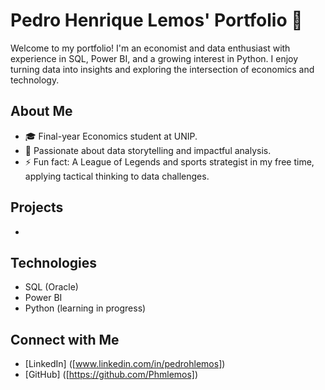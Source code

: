 # Pedro Henrique Lemos' Portfolio 🌟
Welcome to my portfolio! I'm an economist and data enthusiast with experience in SQL, Power BI, and a growing interest in Python. I enjoy turning data into insights and exploring the intersection of economics and technology.

## About Me
- 🎓 Final-year Economics student at UNIP.
- 🧠 Passionate about data storytelling and impactful analysis.
- ⚡ Fun fact: A League of Legends and sports strategist in my free time, applying tactical thinking to data challenges.

## Projects
- 

## Technologies
- SQL (Oracle)
- Power BI
- Python (learning in progress)

## Connect with Me
- [LinkedIn]  ([www.linkedin.com/in/pedrohlemos])  
- [GitHub]  ([https://github.com/Phmlemos]) 
<!---
Phmlemos/Phmlemos is a ✨ special ✨ repository because its `README.md` (this file) appears on your GitHub profile.
You can click the Preview link to take a look at your changes.
--->
